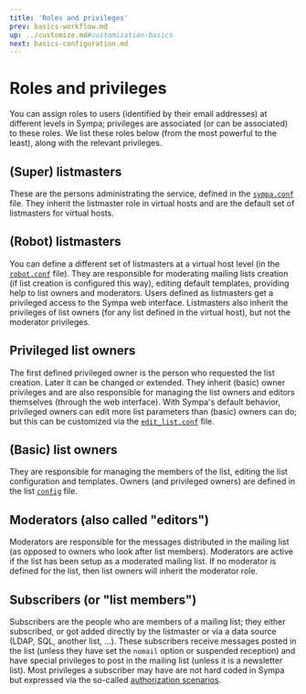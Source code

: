 ```yaml
---
title: 'Roles and privileges'
prev: basics-workflow.md
up: ../customize.md#customization-basics
next: basics-configuration.md
---
```


Roles and privileges
====================

You can assign roles to users (identified by their email addresses) at different levels in Sympa; privileges are associated (or can be associated) to these roles. We list these roles below (from the most powerful to the least), along with the relevant privileges.

(Super) listmasters
-------------------

These are the persons administrating the service, defined in the [`sympa.conf`](../man/sympa.conf.5.md) file. They inherit the listmaster role in virtual hosts and are the default set of listmasters for virtual hosts.

(Robot) listmasters
-------------------

You can define a different set of listmasters at a virtual host level (in the [`robot.conf`](../man/sympa.conf.5.md) file). They are responsible for moderating mailing lists creation (if list creation is configured this way), editing default templates, providing help to list owners and moderators. Users defined as listmasters get a privileged access to the Sympa web interface. Listmasters also inherit the privileges of list owners (for any list defined in the virtual host), but not the moderator privileges.

Privileged list owners
----------------------

The first defined privileged owner is the person who requested the list creation. Later it can be changed or extended. They inherit (basic) owner privileges and are also responsible for managing the list owners and editors themselves (through the web interface). With Sympa's default behavior, privileged owners can edit more list parameters than (basic) owners can do; but this can be customized via the [`edit_list.conf`](../man/edit_list.conf.5.md) file.

(Basic) list owners
-------------------

They are responsible for managing the members of the list, editing the list configuration and templates. Owners (and privileged owners) are defined in the list [`config`](../man/list_config.5.md) file.

Moderators (also called "editors")
----------------------------------

Moderators are responsible for the messages distributed in the mailing list (as opposed to owners who look after list members). Moderators are active if the list has been setup as a moderated mailing list. If no moderator is defined for the list, then list owners will inherit the moderator role.

Subscribers (or "list members")
-------------------------------

Subscribers are the people who are members of a mailing list; they either subscribed, or got added directly by the listmaster or via a data source (LDAP, SQL, another list, ...). These subscribers receive messages posted in the list (unless they have set the `nomail` option or suspended reception) and have special privileges to post in the mailing list (unless it is a newsletter list). Most privileges a subscriber may have are not hard coded in Sympa but expressed via the so-called [authorization scenarios](basics-scenarios.md).

